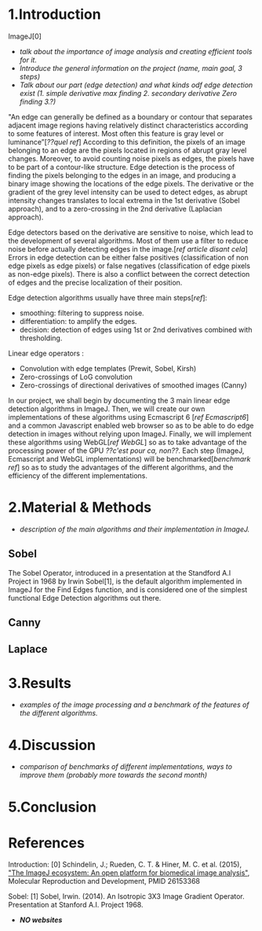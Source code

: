 # 1.Introduction





ImageJ[0]
* *talk about the importance of image analysis and creating efficient tools for it.*
* *Introduce the general information on the project (name, main goal, 3 steps)*
* *Talk about our part (edge detection) and what kinds odf edge detection exist (1. simple derivative max finding 2. secondary derivative Zero finding 3.?)*

"An edge can generally be defined as a boundary or contour that separates adjacent image regions having relatively distinct characteristics according to some features of interest. Most often this feature is gray level or luminance”[*??quel ref*]  According to this definition, the pixels of an image belonging to an edge are the pixels located in regions of abrupt gray level changes. Moreover, to avoid counting noise pixels as edges, the pixels have to be part of a contour-like structure.
Edge detection is the process of finding the pixels belonging to the edges in an image, and producing a binary image showing the locations of the edge pixels. The derivative or the gradient of the grey level intensity can be used to detect edges, as abrupt intensity changes translates to local extrema in the 1st derivative (Sobel approach), and to a zero-crossing in the 2nd derivative (Laplacian approach).



Edge detectors based on the derivative are sensitive to noise, which lead to the development of several algorithms. Most of them use a filter to reduce noise before actually detecting edges in the image.[*ref article disant cela*]
Errors in edge detection can be either false positives (classification of non edge pixels as edge pixels) or false negatives (classification of edge pixels as non-edge pixels). There is also a conflict between the correct detection of edges and the precise localization of their position. 

Edge detection algorithms usually have three main steps[*ref*]:
- smoothing: filtering to suppress noise.
- differentiation: to amplify the edges.
- decision: detection of edges using 1st or 2nd derivatives combined with thresholding.

Linear edge operators :
- Convolution with edge templates (Prewit, Sobel, Kirsh)
- Zero-crossings of LoG convolution
- Zero-crossings of directional derivatives of smoothed images (Canny)

In our project, we shall begin by documenting the 3 main linear edge detection algorithms in ImageJ.
Then, we will create our own implementations of these algorithms using Ecmascript 6 [*ref Ecmascript6*] and a common Javascript enabled web browser so as to be able to do edge detection in images without relying upon ImageJ.
Finally, we will implement these algorithms using WebGL[*ref WebGL*] so as to take advantage of the processing power of the GPU *??c'est pour ca, non??*.
Each step (ImageJ, Ecmascript and WebGL implementations) will be benchmarked[*benchmark ref*] so as to study the advantages of the different algorithms, and the efficiency of the different implementations.


# 2.Material & Methods

* *description of the main algorithms and their implementation in ImageJ.*

## Sobel

The Sobel Operator, introduced in a presentation at the Standford A.I Project in 1968 by Irwin Sobel[1], is the default algorithm implemented in ImageJ for the Find Edges function, and is considered one of the simplest functional Edge Detection algorithms out there.



## Canny

## Laplace


# 3.Results

* *examples of the image processing and a benchmark of the features of the different algorithms.*


# 4.Discussion

* *comparison of benchmarks of different implementations, ways to improve them (probably more towards the second month)*

# 5.Conclusion


# References
Introduction:
[0] Schindelin, J.; Rueden, C. T. & Hiner, M. C. et al. (2015), ["The ImageJ ecosystem: An open platform for biomedical image analysis"](http://onlinelibrary.wiley.com/doi/10.1002/mrd.22489/full), Molecular Reproduction and Development, PMID 26153368 

Sobel:
[1] Sobel, Irwin. (2014). An Isotropic 3X3 Image Gradient Operator. Presentation at Stanford A.I. Project 1968.













* ***NO websites***
